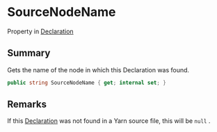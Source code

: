 # SourceNodeName

Property in [Declaration](./)

## Summary

Gets the name of the node in which this Declaration was found.

```csharp
public string SourceNodeName { get; internal set; }
```

## Remarks

If this [Declaration](./) was not found in a Yarn source file, this will be `null` .
